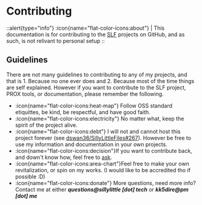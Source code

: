 # Contributing

::alert{type="info"}
:icon{name="flat-color-icons:about"} | This documentation is for contributing to the [SLF](https://github.com/dswan36/SillyLittleFiles) projects on GitHub, and as such, is not relivant to personal setup 
::
## Guidelines
There are not many guidelines to contributing to any of my projects, and that is 1. Because no one ever does and 2. Because most of the time things are self explained.
However if you want to contribute to the SLF project, PROX tools, or documentation, please remember the following.
- :icon{name="flat-color-icons:heat-map"} Follow OSS standard etiquittes, be kind, be respectful, and have good faith.
- :icon{name="flat-color-icons:electricity"} No matter what, keep the spirit of the project alive.
- :icon{name="flat-color-icons:debt"} I will not and cannot host this project forever (see [dswan36/SillyLittleFiles#267](https://github.com/dswan36/SillyLittleFiles/discussions/267)). However be free to use my information and documentation in your own projects.
- :icon{name="flat-color-icons:decision"}If you want to contribute back, and down't know how, feel free to [ask](https://github.com/dswan36/SillyLittleFiles/discussions/categories/get-help).
- :icon{name="flat-color-icons:area-chart"}Feel free to make your own revitalization, or spin on my works. (I would like to be accredited tho if possible :D)
- :icon{name="flat-color-icons:donate"} More questions, need more info? Contact me at either ***questions@sillylittle \[dot] tech*** or ***kk5dire@pm \[dot] me***
